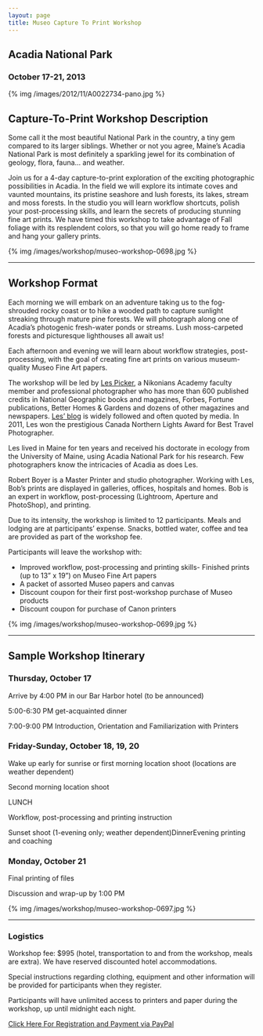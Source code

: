 ```yaml
---
layout: page
title: Museo Capture To Print Workshop
---
```


## Acadia National Park
### October 17-21, 2013

{% img /images/2012/11/A0022734-pano.jpg %}

## Capture-To-Print Workshop Description

Some call it the most beautiful National Park in the country, a tiny gem compared to its larger siblings. Whether or not you agree, Maine’s Acadia National Park is most definitely a sparkling jewel for its combination of geology, flora, fauna… and weather. 

Join us for a 4-day capture-to-print exploration of the exciting photographic possibilities in Acadia. In the field we will explore its intimate coves and vaunted mountains, its pristine seashore and lush forests, its lakes, stream and moss forests. In the studio you will learn workflow shortcuts, polish your post-processing skills, and learn the secrets of producing stunning fine art prints.  We have timed this workshop to take advantage of Fall foliage with its resplendent colors, so that you will go home ready to frame and hang your gallery prints. 

{% img /images/workshop/museo-workshop-0698.jpg %}

---

## Workshop Format

Each morning we will embark on an adventure taking us to the fog-shrouded rocky coast or to hike a wooded path to capture sunlight streaking through mature pine forests. We will photograph along one of Acadia’s photogenic fresh-water ponds or streams. Lush moss-carpeted forests and picturesque lighthouses all await us!

Each afternoon and evening we will learn about workflow strategies, post-processing, with the goal of creating fine art prints on various museum-quality Museo Fine Art papers. 

The workshop will be led by [Les Picker](http://www.lesterpickerphoto.com), a Nikonians Academy faculty member and professional photographer who has more than 600 published credits in National Geographic books and magazines, Forbes, Fortune publications, Better Homes & Gardens and dozens of other magazines and newspapers. [Les’ blog](http://blog.lesterpickerphoto.com) is widely followed and often quoted by media. In 2011, Les won the prestigious Canada Northern Lights Award for Best Travel Photographer. 

Les lived in Maine for ten years and received his doctorate in ecology from the University of Maine, using Acadia National Park for his research. Few photographers know the intricacies of Acadia as does Les. 

Robert Boyer is a Master Printer and studio photographer. Working with Les, Bob’s prints are displayed in galleries, offices, hospitals and homes. Bob is an expert in workflow, post-processing (Lightroom, Aperture and PhotoShop), and printing. 

Due to its intensity, the workshop is limited to 12 participants. Meals and lodging are at participants’ expense. Snacks, bottled water, coffee and tea are provided as part of the workshop fee.

Participants will leave the workshop with:

- Improved workflow, post-processing and printing skills- Finished prints (up to 13” x 19”) on Museo Fine Art papers 
- A packet of assorted Museo papers and canvas 
- Discount coupon for their first post-workshop purchase of Museo products
- Discount coupon for purchase of Canon printers

{% img /images/workshop/museo-workshop-0699.jpg %}

---

## Sample Workshop Itinerary

### Thursday, October 17

Arrive by 4:00 PM in our Bar Harbor hotel (to be announced)

5:00-6:30 PM get-acquainted dinner

7:00-9:00 PM Introduction, Orientation and Familiarization with Printers

### Friday-Sunday, October 18, 19, 20

Wake up early for sunrise or first morning location shoot (locations are weather dependent)

Second morning location shoot

LUNCH

Workflow, post-processing and printing instruction

Sunset shoot (1-evening only; weather dependent)DinnerEvening printing and coaching

### Monday, October 21
Final printing of files

Discussion and wrap-up by 1:00 PM

{% img /images/workshop/museo-workshop-0697.jpg %}

---

### Logistics

Workshop fee: $995 (hotel, transportation to and from the workshop, meals are extra). We have reserved discounted hotel accommodations.

Special instructions regarding clothing, equipment and other information will be provided for participants when they register. 

Participants will have unlimited access to printers and paper during the workshop, up until midnight each night. 

[Click Here For Registration and Payment via PayPal](http://shop.lesterpickerphoto.com/page/701)
